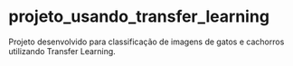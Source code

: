 # projeto_usando_transfer_learning
Projeto desenvolvido para classificação de imagens de gatos e cachorros utilizando Transfer Learning.

